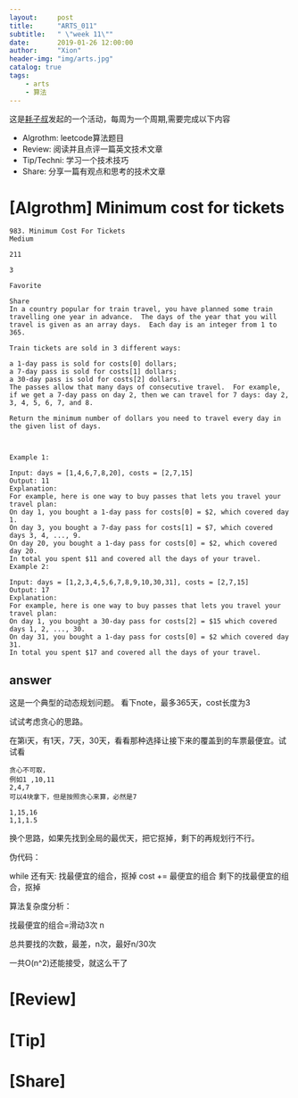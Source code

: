 ```yaml
---
layout:     post
title:      "ARTS_011"
subtitle:   " \"week 11\""
date:       2019-01-26 12:00:00
author:     "Xion"
header-img: "img/arts.jpg"
catalog: true
tags:
    - arts
    - 算法
---
```



这是[耗子叔](https://coolshell.cn)发起的一个活动，每周为一个周期,需要完成以下内容

 - Algrothm: leetcode算法题目
 - Review: 阅读并且点评一篇英文技术文章
 - Tip/Techni: 学习一个技术技巧
 - Share: 分享一篇有观点和思考的技术文章

# [Algrothm]  Minimum cost for tickets
```
983. Minimum Cost For Tickets
Medium

211

3

Favorite

Share
In a country popular for train travel, you have planned some train travelling one year in advance.  The days of the year that you will travel is given as an array days.  Each day is an integer from 1 to 365.

Train tickets are sold in 3 different ways:

a 1-day pass is sold for costs[0] dollars;
a 7-day pass is sold for costs[1] dollars;
a 30-day pass is sold for costs[2] dollars.
The passes allow that many days of consecutive travel.  For example, if we get a 7-day pass on day 2, then we can travel for 7 days: day 2, 3, 4, 5, 6, 7, and 8.

Return the minimum number of dollars you need to travel every day in the given list of days.

 

Example 1:

Input: days = [1,4,6,7,8,20], costs = [2,7,15]
Output: 11
Explanation: 
For example, here is one way to buy passes that lets you travel your travel plan:
On day 1, you bought a 1-day pass for costs[0] = $2, which covered day 1.
On day 3, you bought a 7-day pass for costs[1] = $7, which covered days 3, 4, ..., 9.
On day 20, you bought a 1-day pass for costs[0] = $2, which covered day 20.
In total you spent $11 and covered all the days of your travel.
Example 2:

Input: days = [1,2,3,4,5,6,7,8,9,10,30,31], costs = [2,7,15]
Output: 17
Explanation: 
For example, here is one way to buy passes that lets you travel your travel plan:
On day 1, you bought a 30-day pass for costs[2] = $15 which covered days 1, 2, ..., 30.
On day 31, you bought a 1-day pass for costs[0] = $2 which covered day 31.
In total you spent $17 and covered all the days of your travel.
```

## answer 

这是一个典型的动态规划问题。
看下note，最多365天，cost长度为3

试试考虑贪心的思路。

在第i天，有1天，7天，30天，看看那种选择让接下来的覆盖到的车票最便宜。试试看

```
贪心不可取，
例如1 ,10,11
2,4,7
可以4块拿下，但是按照贪心来算，必然是7

1,15,16
1,1,1.5
```

换个思路，如果先找到全局的最优天，把它抠掉，剩下的再规划行不行。

伪代码：

while 还有天:
   找最便宜的组合，抠掉
   cost += 最便宜的组合
   剩下的找最便宜的组合，抠掉

算法复杂度分析：

找最便宜的组合=滑动3次 n

总共要找的次数，最差，n次，最好n/30次

一共O(n^2)还能接受，就这么干了

# [Review] 

# [Tip] 

# [Share] 